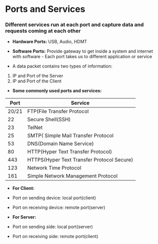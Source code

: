 # Ports and Services

### Different services run at each port and capture data and requests coming at each other

- **Hardware Ports:** USB, Audio, HDMT
- **Software Ports:** Provide gateway to get inside a system and internet with software
                      - Each port takes us to different application or service     

- A data packet contains two types of information:
1. IP and Port of the Server
2. IP and Port of the Client

- **Some commonly used ports and services:**

| Port | Service |
| ---- | ------- |
| 20/21 | FTP(File Transfer Protocol |
| 22 | Secure Shell(SSH) |
|  23 | TelNet |
|  25 | SMTP( Simple Mail Transfer Protocol |
|  53 | DNS(Domain Name Service)
|  80 | HTTP(Hyper Text Transfer Protocol) |
|  443 | HTTPS(Hyper Text Transfer Protocol Secure) |
|  123 | Network Time Protocol |
|  161 | Simple Network Management Protocol |

- **For Client:**
- Port on sending device: local port(client)
- Port on receiving device: remote port(server)

- **For Server:**
- Port on sending side: local port(server)
- Port on receiving side: remote port(client)
